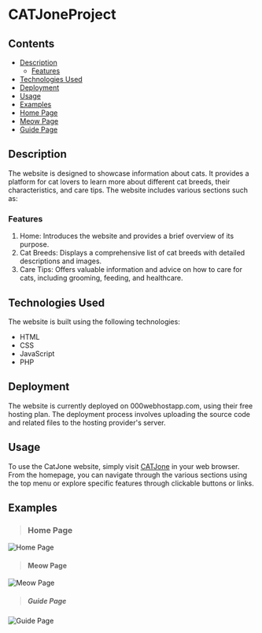 # CATJoneProject

## Contents
* [Description](#Description)
  * [Features](#Features)
* [Technologies Used](#Technologies-Used)
* [Deployment](#Deployment)
* [Usage](#Usage)
* [Examples](#Examples)
 * [Home Page](#Home-Page)
 * [Meow Page](#Meow-Page)
 * [Guide Page](#Guide-Page)
## Description
The website is designed to showcase information about cats. It provides a platform for cat lovers to learn more about different cat breeds, their characteristics, and care tips. The website includes various sections such as:

### Features
1. Home: Introduces the website and provides a brief overview of its purpose.
2. Cat Breeds: Displays a comprehensive list of cat breeds with detailed descriptions and images. <br>
3. Care Tips: Offers valuable information and advice on how to care for cats, including grooming, feeding, and healthcare.

## Technologies Used
The website is built using the following technologies:

* HTML
* CSS
* JavaScript
* PHP


## Deployment
The website is currently deployed on 000webhostapp.com, using their free hosting plan. The deployment process involves uploading the source code and related files to the hosting provider's server.

## Usage
To use the CatJone website, simply visit [CATJone](https://catjone.000webhostapp.com) in your web browser. From the homepage, you can navigate through the various sections using the top menu or explore specific features through clickable buttons or links.

## Examples

> ### Home Page

![Home Page](https://cdn.discordapp.com/attachments/806864849488707587/1110068062192947250/image.png)

> #### Meow Page

![Meow Page](https://cdn.discordapp.com/attachments/806864849488707587/1110068122003705866/image.png)

> ##### Guide Page

![Guide Page](https://cdn.discordapp.com/attachments/806864849488707587/1110075714453114971/image.png)
